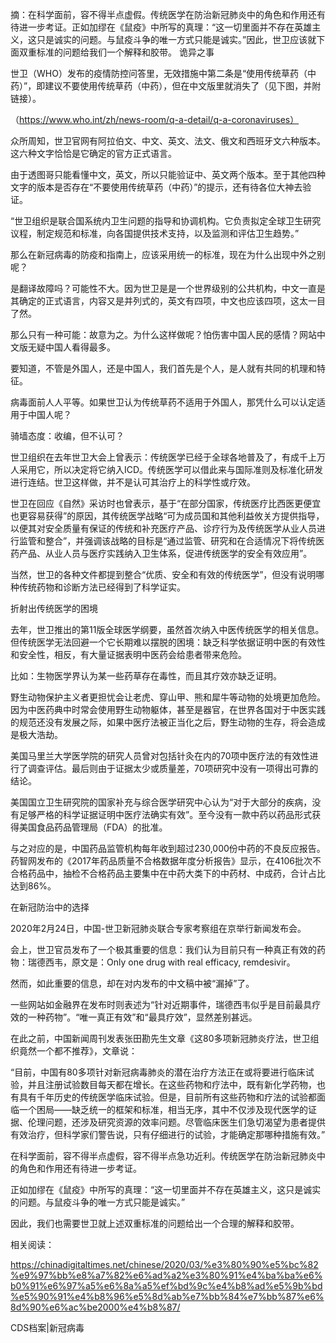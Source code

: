 摘：在科学面前，容不得半点虚假。传统医学在防治新冠肺炎中的角色和作用还有待进一步考证。正如加缪在《鼠疫》中所写的真理：“这一切里面并不存在英雄主义，这只是诚实的问题。与鼠疫斗争的唯一方式只能是诚实。”因此，世卫应该就下面双重标准的问题给我们一个解释和胶带。 诡异之事

世卫（WHO）发布的疫情防控问答里，无效措施中第二条是“使用传统草药（中药）”，即建议不要使用传统草药（中药），但在中文版里就消失了（见下图，并附链接）。 

（https://www.who.int/zh/news-room/q-a-detail/q-a-coronaviruses）

众所周知，世卫官网有阿拉伯文、中文、英文、法文、俄文和西班牙文六种版本。这六种文字恰恰是它确定的官方正式语言。

由于透图哥只能看懂中文，英文，所以只能验证中、英文两个版本。至于其他四种文字的版本是否存在“不要使用传统草药（中药）”的提示，还有待各位大神去验证。

“世卫组织是联合国系统内卫生问题的指导和协调机构。它负责拟定全球卫生研究议程，制定规范和标准，向各国提供技术支持，以及监测和评估卫生趋势。”

那么在新冠病毒的防疫和指南上，应该采用统一的标准，现在为什么出现中外之别呢？

是翻译故障吗？可能性不大。因为世卫是是一个世界级别的公共机构，中文一直是其确定的正式语言，内容又是并列式的，英文有四项，中文也应该四项，这太一目了然。

那么只有一种可能：故意为之。为什么这样做呢？怕伤害中国人民的感情？网站中文版无疑中国人看得最多。

要知道，不管是外国人，还是中国人，我们首先是个人，是人就有共同的机理和特征。

病毒面前人人平等。如果世卫认为传统草药不适用于外国人，那凭什么可以认定适用于中国人呢？

骑墙态度：收编，但不认可？

世卫组织在去年世卫大会上曾表示：传统医学已经于全球各地普及了，有成千上万人采用它，所以决定将它纳入ICD。传统医学可以借此来与国际准则及标准化研发进行连结。世卫这样做，并不是认可其治疗上的科学性或疗效。

世卫在回应《自然》采访时也曾表示，基于“在部分国家，传统医疗比西医更便宜也更容易获得”的原因，其传统医学战略“可为成员国和其他利益攸关方提供指导，以便其对安全质量有保证的传统和补充医疗产品、诊疗行为及传统医学从业人员进行监管和整合”，并强调该战略的目标是“通过监管、研究和在合适情况下将传统医药产品、从业人员与医疗实践纳入卫生体系，促进传统医学的安全有效应用”。

当然，世卫的各种文件都提到整合“优质、安全和有效的传统医学”，但没有说明哪种传统药物和诊断方法已经得到了科学证实。

折射出传统医学的困境

去年，世卫推出的第11版全球医学纲要，虽然首次纳入中医传统医学的相关信息。但传统医学无法回避一个它长期难以摆脱的困境：缺乏科学依据证明中医的有效性和安全性，相反，有大量证据表明中医药会给患者带来危险。

比如：生物医学界认为某一些药草存在毒性，而且其疗效亦缺乏证明。

野生动物保护主义者更担忧会让老虎、穿山甲、熊和犀牛等动物的处境更加危险。因为中医药典中时常会使用野生动物躯体，甚至是器官，在世界各国对于中医实践的规范还没有发展之际，如果中医疗法被正当化之后，野生动物的生存，将会造成是极大浩劫。

美国马里兰大学医学院的研究人员曾对包括针灸在内的70项中医疗法的有效性进行了调查评估。最后则由于证据太少或质量差，70项研究中没有一项得出可靠的结论。

美国国立卫生研究院的国家补充与综合医学研究中心认为“对于大部分的疾病，没有足够严格的科学证据证明中医疗法确实有效”。至今没有一款中药以药品形式获得美国食品药品管理局（FDA）的批准。

与之对应的是，中国药品监管机构每年收到超过230,000份中药的不良反应报告。药智网发布的《2017年药品质量不合格数据年度分析报告》显示，在4106批次不合格药品中，抽检不合格药品主要集中在中药大类下的中药材、中成药，合计占比达到86%。

在新冠防治中的选择

2020年2月24日，中国-世卫新冠肺炎联合专家考察组在京举行新闻发布会。

会上，世卫官员发布了一个极其重要的信息：我们认为目前只有一种真正有效的药物：瑞德西韦，原文是：Only one drug with real efficacy, remdesivir。

然而，如此重要的信息，却在对内发布的中文稿中被“漏掉”了。

一些网站如金融界在发布时则表述为“针对近期事件，瑞德西韦似乎是目前最具疗效的一种药物”。“唯一真正有效”和“最具疗效”，显然差别甚远。

在此之前，中国新闻周刊发表张田勘先生文章《这80多项新冠肺炎疗法，世卫组织竟然一个都不推荐》，文章说：

“目前，中国有80多项针对新冠病毒肺炎的潜在治疗方法正在或将要进行临床试验，并且注册试验数目每天都在增长。在这些药物和疗法中，既有新化学药物，也有具有千年历史的传统医学临床试验。但是，目前所有这些药物和疗法的试验都面临一个困局——缺乏统一的框架和标准，相当无序，其中不仅涉及现代医学的证据、伦理问题，还涉及研究资源的效率问题。尽管临床医生们急切渴望为患者提供有效治疗，但科学家们警告说，只有仔细进行的试验，才能确定那哪种措施有效。”

在科学面前，容不得半点虚假，容不得半点急功近利。传统医学在防治新冠肺炎中的角色和作用还有待进一步考证。

正如加缪在《鼠疫》中所写的真理：“这一切里面并不存在英雄主义，这只是诚实的问题。与鼠疫斗争的唯一方式只能是诚实。”

因此，我们也需要世卫就上述双重标准的问题给出一个合理的解释和胶带。

相关阅读：

https://chinadigitaltimes.net/chinese/2020/03/%e3%80%90%e5%bc%82%e9%97%bb%e8%a7%82%e6%ad%a2%e3%80%91%e4%ba%ba%e6%b0%91%e6%97%a5%e6%8a%a5%ef%bd%9c%e4%b8%ad%e5%9b%bd%e5%90%91%e4%b8%96%e5%8d%ab%e7%bb%84%e7%bb%87%e6%8d%90%e6%ac%be2000%e4%b8%87/

CDS档案|新冠病毒


